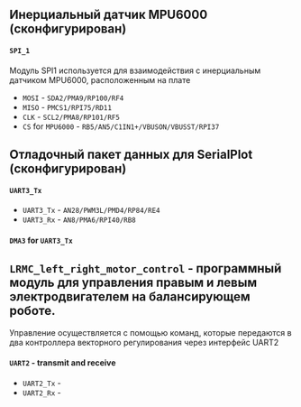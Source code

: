 ## Инерциальный датчик MPU6000 (сконфигурирован)

#### `SPI_1`
Модуль SPI1 используется для взаимодействия с инерциальным датчиком MPU6000, расположенным на плате

- `MOSI` - `SDA2/PMA9/RP100/RF4`
- `MISO` - `PMCS1/RPI75/RD11`
- `CLK` - `SCL2/PMA8/RP101/RF5`
- `CS` for `MPU6000` - `RB5/AN5/C1IN1+/VBUSON/VBUSST/RPI37`

## Отладочный пакет данных для SerialPlot (сконфигурирован)

#### `UART3_Tx`

- `UART3_Tx` - `AN28/PWM3L/PMD4/RP84/RE4`
- `UART3_Rx` - `AN8/PMA6/RPI40/RB8`

#### `DMA3` for `UART3_Tx`


## `LRMC_left_right_motor_control` - программный модуль для управления правым и левым электродвигателем на балансирующем роботе. 
Управление осуществляется с помощью команд, которые передаются в два контроллера векторного регулирования через интерфейс UART2

#### `UART2` - transmit and receive

 - `UART2_Tx` - 
 - `UART2_Rx` - 